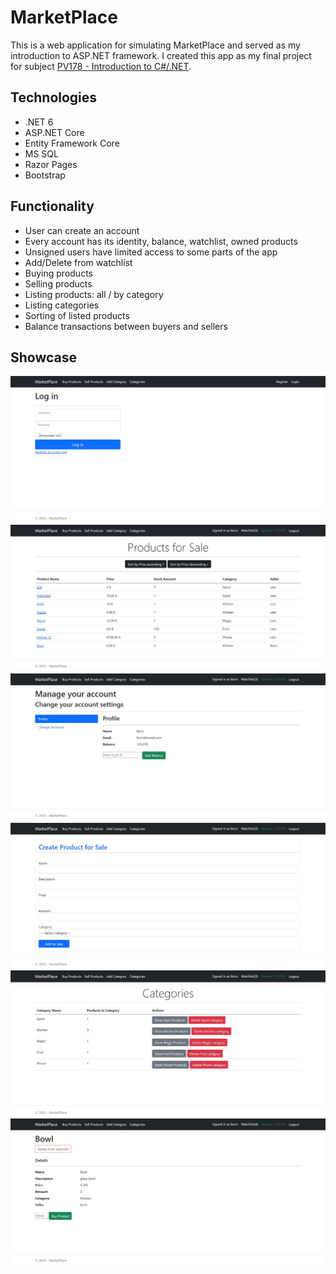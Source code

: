 # MarketPlace
This is a web application for simulating MarketPlace and served as my introduction to ASP.NET framework. I created this app as my final project for subject [PV178 - Introduction to C#/.NET](https://is.muni.cz/predmet/fi/jaro2023/PV178?lang=en).

## Technologies
- .NET 6
- ASP.NET Core
- Entity Framework Core
- MS SQL
- Razor Pages
- Bootstrap

## Functionality
- User can create an account
- Every account has its identity, balance, watchlist, owned products
- Unsigned users have limited access to some parts of the app
- Add/Delete from watchlist
- Buying products
- Selling products
- Listing products: all / by category
- Listing categories
- Sorting of listed products
- Balance transactions between buyers and sellers

## Showcase
![](showcase_images/login_image.JPG)
![](showcase_images/list_products_image.JPG)
![](showcase_images/profile_image.JPG)
![](showcase_images/sell_product_image.JPG)
![](showcase_images/list_categories_image.JPG)
![](showcase_images/product_page_image.JPG)
